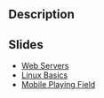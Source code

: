 ## Description

 

## Slides

- [Web Servers](http://bit.ly/Q9A4Ne)
- [Linux Basics](http://bit.ly/PDuWUB)
- [Mobile Playing Field](http://bit.ly/elf-mobile-play)

